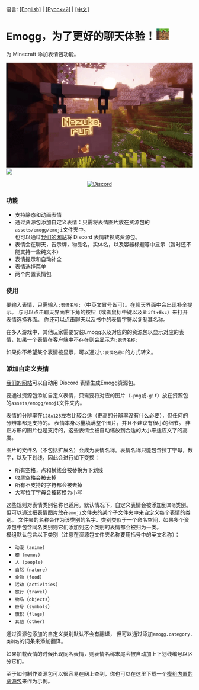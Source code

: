 语言: [[English]](https://github.com/aratakileo/emogg) | [[Русский]](preview/README_ru.md) | [[中文]](preview/README_cn.md)

# Emogg，为了更好的聊天体验！<img src="https://github.com/aratakileo/static.pexty.xyz/blob/main/src/emoji/animated/minecraft.gif?raw=true" height="35"/>
为 Minecraft 添加表情包功能。

![](preview/preview-1.gif)
![](preview/preview-2.gif)

<p align="center">
 <a href="https://discord.gg/t5ZqftXG4b">
    <img src="https://img.shields.io/badge/Discord-7289da?style=for-the-badge&logo=discord&logoColor=ffffff" alt="Discord" />
  </a>
</p>

### 功能
- 支持静态和动画表情
- 通过资源包添加自定义表情：只需将表情图片放在资源包的`assets/emogg/emoji`文件夹中。  
  也可以通过[我们的网站](https://aratakileo.github.io/emogg-resourcepack-maker/)将 Discord 表情转换成资源包。
- 表情会在聊天，告示牌，物品名，实体名，以及容器标题等中显示（暂时还不能支持一些纯文本）
- 表情提示和自动补全
- 表情选择菜单
- 两个内置表情包

### 使用
要输入表情，只需输入`:表情名称:`（中英文冒号皆可）。在聊天界面中会出现补全提示。
与可以点击聊天界面右下角的按钮（或者鼠标中键以及`Shift`+`Esc`）来打开表情选择界面。
你还可以点击聊天以及书中的表情字符以复制其名称。

在多人游戏中，其他玩家需要安装Emogg以及对应的的资源包以显示对应的表情，如果一个表情在客户端中不存在则会显示为`:表情名称:`

如果你不希望某个表情被显示，可以通过`\:表情名称:`的方式转义。

### 添加自定义表情
[我们的网站](https://aratakileo.github.io/emogg-resourcepack-maker/)可以自动用 Discord 表情生成Emogg资源包。 

要通过资源包添加自定义表情，只需要将对应的图片（`.png`或`.gif`）放在资源包的`assets/emogg/emoji`文件夹内。

表情的分辨率在`128x128`左右比较合适（更高的分辨率没有什么必要），但任何的分辨率都是支持的。
表情本身尽量填满整个图片，并且不建议有很小的细节。
非正方形的图片也是支持的，这些表情会被自动缩放到合适的大小来适应文字的高度。

图片的文件名（不包括扩展名）会成为表情名称。表情名称只能包含拉丁字母，数字，以及下划线，因此会进行如下变换：
- 所有空格，点和横线会被替换为下划线
- 收尾空格会被去掉
- 所有不支持的字符都会被去掉
- 大写拉丁字母会被转换为小写

这些规则对表情类别名称也适用。默认情况下，自定义表情会被添加到`其他`类别。
但可以通过把表情图片放在`emoji`文件夹的某个子文件夹中来自定义每个表情的类别。
文件夹的名称会作为该类别的名字。类别类似于一个命名空间，如果多个资源包中包含同名类别则它们添加到这个类别的表情都会被归为一类。  
模组默认包含以下类别（注意在资源包文件夹名称要用括号中的英文名称）：
- `动漫`（`anime`）
- `梗`（`memes`）
- `人`（`people`）
- `自然`（`nature`）
- `食物`（`food`）
- `活动`（`activities`）
- `旅行`（`travel`）
- `物品`（`objects`）
- `符号`（`symbols`）
- `旗帜`（`flags`）
- `其他`（`other`）

通过资源包添加的自定义类别默认不会有翻译，
但可以通过添加`emogg.category.类别名`的词条来添加翻译。

如果加载表情的时候出现同名表情，则表情名称末尾会被自动加上下划线编号以区分它们。

至于如何制作资源包可以很容易在网上查到，你也可以在这里下载一个[模组内置的资源包](https://github.com/aratakileo/emogg/raw/main/resourcepack/builtin.zip)来作为示例。
